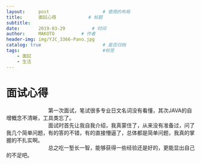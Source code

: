 ```yaml
---
layout:     post   				    # 使用的布局
title:      面試心得			# 标题 
subtitle:   
date:       2019-03-29			# 时间
author:     MAKOTO			# 作者
header-img: img/YJC_3366-Pano.jpg
catalog: true 						# 是否归档
tags:								#标签
    - 面試
    - 生活
---
```

# 面试心得
&emsp;&emsp;&emsp;&emsp;&emsp;&emsp;&emsp;&emsp;第一次面试，笔试很多专业日文名词没有看懂，其次JAVA的自增概念不清晰，工具类忘了。  
&emsp;&emsp;&emsp;&emsp;&emsp;&emsp;&emsp;&emsp;面试时首先让我自我介绍，我真蒙住了，从来没有准备过，问了我几个简单问题，有的答的不错，有的直接懵逼了，总体都是简单问题，我真的掌握的不扎实啊。  
&emsp;&emsp;&emsp;&emsp;&emsp;&emsp;&emsp;&emsp;总之吃一堑长一智，能够获得一些经验还是好的，更能显出自己的不足吧。



